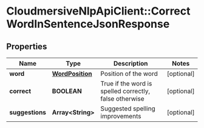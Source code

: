 # CloudmersiveNlpApiClient::CorrectWordInSentenceJsonResponse

## Properties
Name | Type | Description | Notes
------------ | ------------- | ------------- | -------------
**word** | [**WordPosition**](WordPosition.md) | Position of the word | [optional] 
**correct** | **BOOLEAN** | True if the word is spelled correctly, false otherwise | [optional] 
**suggestions** | **Array&lt;String&gt;** | Suggested spelling improvements | [optional] 


